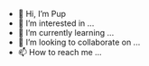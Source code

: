 - 👋 Hi, I’m Pup
- 👀 I’m interested in ...
- 🌱 I’m currently learning ...
- 💞️ I’m looking to collaborate on ...
- 📫 How to reach me ...

<!---
puppolo/puppolo is a ✨ special ✨ repository because its `README.md` (this file) appears on your GitHub profile.
You can click the Preview link to take a look at your changes.
--->
